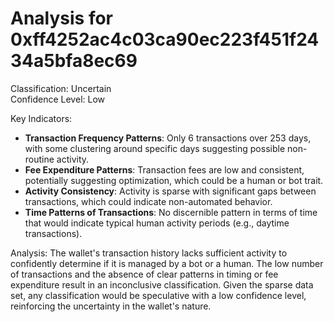 # Analysis for 0xff4252ac4c03ca90ec223f451f2434a5bfa8ec69

Classification: Uncertain  
Confidence Level: Low  

Key Indicators:
- **Transaction Frequency Patterns**: Only 6 transactions over 253 days, with some clustering around specific days suggesting possible non-routine activity.
- **Fee Expenditure Patterns**: Transaction fees are low and consistent, potentially suggesting optimization, which could be a human or bot trait.
- **Activity Consistency**: Activity is sparse with significant gaps between transactions, which could indicate non-automated behavior.
- **Time Patterns of Transactions**: No discernible pattern in terms of time that would indicate typical human activity periods (e.g., daytime transactions).

Analysis: The wallet's transaction history lacks sufficient activity to confidently determine if it is managed by a bot or a human. The low number of transactions and the absence of clear patterns in timing or fee expenditure result in an inconclusive classification. Given the sparse data set, any classification would be speculative with a low confidence level, reinforcing the uncertainty in the wallet's nature.